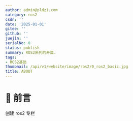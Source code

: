 ```yaml
---
author: admin@pldz1.com
category: ros2
csdn: ''
date: '2025-01-01'
gitee: ''
github: ''
juejin: ''
serialNo: 0
status: publish
summary: ROS2系列的开篇.
tags:
- ROS2基础
thumbnail: /api/v1/website/image/ros2/0_ros2_basic.jpg
title: ABOUT
---
```


# 🎉 前言

创建 ros2 专栏